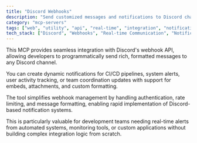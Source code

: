 ```yaml
---
title: "Discord Webhooks"
description: "Send customized messages and notifications to Discord channels using webhooks for real-time alerts and team communication."
category: "mcp-servers"
tags: ["web", "utility", "api", "real-time", "integration", "notifications", "CI/CD", "message formatting"]
tech_stack: ["Discord", "Webhooks", "Real-time Communication", "Notifications", "API Integration", "CI/CD Pipelines", "Monitoring Tools"]
---
```


This MCP provides seamless integration with Discord's webhook API, allowing developers to programmatically send rich, formatted messages to any Discord channel. 

You can create dynamic notifications for CI/CD pipelines, system alerts, user activity tracking, or team coordination updates with support for embeds, attachments, and custom formatting.

The tool simplifies webhook management by handling authentication, rate limiting, and message formatting, enabling rapid implementation of Discord-based notification systems. 

This is particularly valuable for development teams needing real-time alerts from automated systems, monitoring tools, or custom applications without building complex integration logic from scratch.